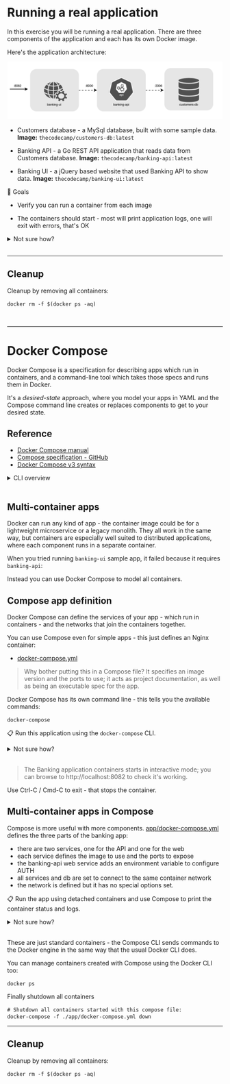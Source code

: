 
# Running a real application

In this exercise you will be running a real application. There are three components of the application and each has its own Docker image.

Here's the application architecture:

![](/img/banking-application-architecture.png)

- Customers database - a MySql database, built with some sample data. <b>Image:</b> `thecodecamp/customers-db:latest`

- Banking API - a Go REST API application that reads data from Customers database. <b>Image:</b> `thecodecamp/banking-api:latest`

- Banking UI - a jQuery based website that used Banking API to show data. <b>Image:</b> `thecodecamp/banking-ui:latest`

🥅 Goals

- Verify you can run a container from each image

- The containers should start - most will print application logs, one will exit with errors, that's OK

<details>
  <summary>Not sure how?</summary>

Follow the steps below:

_Database_

```
docker run --rm thecodecamp/customers-db:latest

# you should see log entries about tables being created and the database being ready to accept connections

# ctrl-c to exit
# if ctrl-c doesn't work, below command will stop and remove all running containers

docker rm -f $(docker ps -aq)
```

_Banking API_

```
docker run --rm thecodecamp/banking-api:latest

# you should see log entries for the app starting on port 8000

# ctrl-c to exit
```

_Banking UI_

```
docker run --rm thecodecamp/banking-ui:latest

# you should see log entries for the app starting

# then the app errors because it can't find the api-server and the app exits - this is OK

```

</details><br/>

___
## Cleanup

Cleanup by removing all containers:

```
docker rm -f $(docker ps -aq)
```
<br>

___

# Docker Compose

Docker Compose is a specification for describing apps which run in containers, and a command-line tool which takes those specs and runs them in Docker.

It's a _desired-state_ approach, where you model your apps in YAML and the Compose command line creates or replaces components to get to your desired state.

## Reference

- [Docker Compose manual](https://docs.docker.com/compose/)
- [Compose specification - GitHub](https://github.com/compose-spec/compose-spec/blob/master/spec.md)
- [Docker Compose v3 syntax](https://docs.docker.com/compose/compose-file/compose-file-v3/)


<details>
  <summary>CLI overview</summary>

The original Docker Compose CLI is a separate tool:

```
docker-compose --help

docker-compose up --help
```

</details><br/>

## Multi-container apps

Docker can run any kind of app - the container image could be for a lightweight microservice or a legacy monolith. They all work in the same way, but containers are especially well suited to distributed applications, where each component runs in a separate container.

When you tried running `banking-ui` sample app, it failed because it requires `banking-api`:

Instead you can use Docker Compose to model all containers.

## Compose app definition

Docker Compose can define the services of your app - which run in containers - and the networks that join the containers together.

You can use Compose even for simple apps - this just defines an Nginx container:

- [docker-compose.yml](./app/docker-compose.yml)

> Why bother putting this in a Compose file? It specifies an image version and the ports to use; it acts as project documentation, as well as being an executable spec for the app.

Docker Compose has its own command line - this tells you the available commands:

```
docker-compose
```

📋 Run this application using the `docker-compose` CLI.

<details>
  <summary>Not sure how?</summary>

```
# run 'up' to start the app, pointing to the Compose file
docker-compose -f ./app/docker-compose.yml up
```

</details><br/>

> The Banking application containers starts in interactive mode; you can browse to http://localhost:8082 to check it's working.

Use Ctrl-C / Cmd-C to exit - that stops the container.

## Multi-container apps in Compose

Compose is more useful with more components. [app/docker-compose.yml](./app/docker-compose.yml) defines the three parts of the banking app:

- there are two services, one for the API and one for the web
- each service defines the image to use and the ports to expose
- the banking-api web service adds an environment variable to configure AUTH
- all services and db are set to connect to the same container network
- the network is defined but it has no special options set.

📋 Run the app using detached containers and use Compose to print the container status and logs.

<details>
  <summary>Not sure how?</summary>

```
# run the app:
docker-compose -f ./app/docker-compose.yml up -d

# use compose to show just this app's containers:
docker-compose -f ./app/docker-compose.yml ps

# and this app's logs:
docker-compose -f ./app/docker-compose.yml logs

```

</details><br/>

These are just standard containers - the Compose CLI sends commands to the Docker engine in the same way that the usual Docker CLI does.

You can manage containers created with Compose using the Docker CLI too:

```
docker ps
```

Finally shutdown all containers
```
# Shutdown all containers started with this compose file:
docker-compose -f ./app/docker-compose.yml down
```
___
## Cleanup

Cleanup by removing all containers:

```
docker rm -f $(docker ps -aq)
```